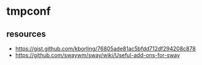 # tmpconf

## resources

- <https://gist.github.com/kborling/76805ade81ac5bfdd712df294208c878>
- <https://github.com/swaywm/sway/wiki/Useful-add-ons-for-sway>
